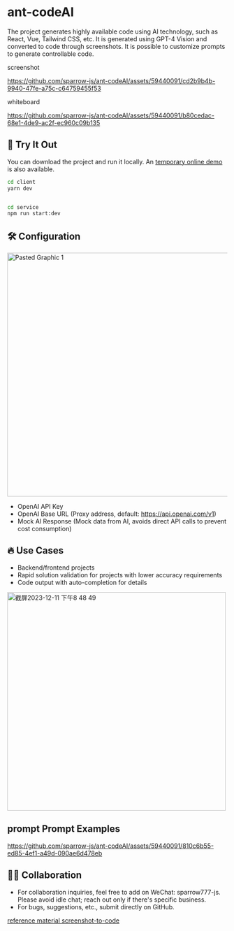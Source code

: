 # ant-codeAI
The project generates highly available code using AI technology, such as React, Vue, Tailwind CSS, etc. It is generated using GPT-4 Vision and converted to code through screenshots. It is possible to customize prompts to generate controllable code.

screenshot

https://github.com/sparrow-js/ant-codeAI/assets/59440091/cd2b9b4b-9940-47fe-a75c-c64759455f53

whiteboard

https://github.com/sparrow-js/ant-codeAI/assets/59440091/b80cedac-68e1-4de9-ac2f-ec960c09b135


## 🚀 Try It Out
You can download the project and run it locally. An [temporary online demo](https://service-1fiqz1da-1253530766.gz.tencentapigw.com/release/) is also available.

```bash
cd client
yarn dev


cd service
npm run start:dev
```
## 🛠 Configuration
<img width="558" alt="Pasted Graphic 1" src="https://github.com/sparrow-js/firefly/assets/59440091/2daf0da1-dc53-4c2a-b450-2667abcf940b">

- OpenAI API Key
- OpenAI Base URL (Proxy address, default: https://api.openai.com/v1)
- Mock AI Response (Mock data from AI, avoids direct API calls to prevent cost consumption)


## 🔥 Use Cases
- Backend/frontend projects
- Rapid solution validation for projects with lower accuracy requirements
- Code output with auto-completion for details

<img width="500" alt="截屏2023-12-11 下午8 48 49" src="https://github.com/sparrow-js/firefly-codeAI/assets/59440091/781e496e-6141-413b-804a-72e7c17f0fe1">

## prompt Prompt Examples

https://github.com/sparrow-js/ant-codeAI/assets/59440091/810c6b55-ed85-4ef1-a49d-090ae6d478eb

##  🙋‍♂️ Collaboration
- For collaboration inquiries, feel free to add on WeChat: sparrow777-js. Please avoid idle chat; reach out only if there's specific business.
- For bugs, suggestions, etc., submit directly on GitHub.


[reference material screenshot-to-code](https://github.com/abi/screenshot-to-code)